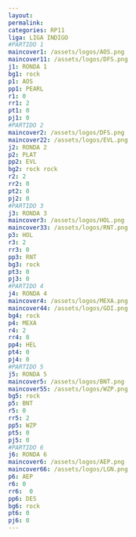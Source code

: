 ```yaml
---
layout: 
permalink: 
categories: RP11
liga: LIGA INDIGO
#PARTIDO 1
maincover1: /assets/logos/AOS.png
maincover11: /assets/logos/DFS.png
j1: RONDA 1
bg1: rock
p1: AOS
pp1: PEARL
r1: 0
rr1: 2
pt1: 0
pj1: 0
#PARTIDO 2
maincover2: /assets/logos/DFS.png
maincover22: /assets/logos/EVL.png
j2: RONDA 2
p2: PLAT
pp2: EVL
bg2: rock rock
r2: 2
rr2: 0
pt2: 0
pj2: 0
#PARTIDO 3
j3: RONDA 3
maincover3: /assets/logos/HOL.png
maincover33: /assets/logos/RNT.png
p3: HOL
r3: 2
rr3: 0
pp3: RNT
bg3: rock
pt3: 0
pj3: 0
#PARTIDO 4
j4: RONDA 4
maincover4: /assets/logos/MEXA.png
maincover44: /assets/logos/GDI.png
bg4: rock 
p4: MEXA
r4: 2
rr4: 0
pp4: HEL
pt4: 0
pj4: 0
#PARTIDO 5
j5: RONDA 5
maincover5: /assets/logos/BNT.png
maincover55: /assets/logos/WZP.png
bg5: rock 
p5: BNT
r5: 0
rr5: 2
pp5: WZP
pt5: 0
pj5: 0
#PARTIDO 6
j6: RONDA 6
maincover6: /assets/logos/AEP.png
maincover66: /assets/logos/LGN.png
p6: AEP
r6: 0
rr6:  0
pp6: DES
bg6: rock
pt6: 0
pj6: 0
---
```


